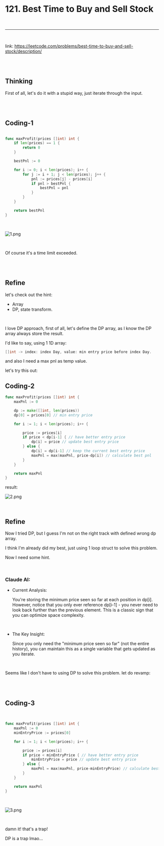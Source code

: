 # 121. Best Time to Buy and Sell Stock

<br>

---

<br>


link: https://leetcode.com/problems/best-time-to-buy-and-sell-stock/description/

<br>
<br>

## Thinking

First of all, let's do it with a stupid way, just iterate through the input.

<br>
<br>

## Coding-1

```go

func maxProfit(prices []int) int {
	if len(prices) == 1 {
		return 0
	}

	bestPnl := 0

	for i := 0; i < len(prices); i++ {
		for j := i + 1; j < len(prices); j++ {
			pnl := prices[j] - prices[i]
			if pnl > bestPnl {
				bestPnl = pnl
			}
		}
	}

	return bestPnl
}
```

<br>

![1.png](imgs/1.png)

<br>

Of course it's a time limit exceeded.

<br>
<br>

## Refine

let's check out the hint:

* Array
* DP, state transform.

<br>

I love DP approach, first of all, let's define the DP array, as I know the DP array always store the result.

I'd like to say, using 1 1D array:

```go
[]int -> index: index Day, value: min entry price before index Day.
```

and also I need a max pnl as temp value.

let's try this out:


## Coding-2

```go
func maxProfit(prices []int) int {
	maxPnl := 0

	dp := make([]int, len(prices))
	dp[0] = prices[0] // min entry price

	for i := 1; i < len(prices); i++ {

		price := prices[i]
		if price < dp[i-1] { // have better entry price
			dp[i] = price // update best entry price
		} else {
			dp[i] = dp[i-1] // keep the current best entry price
			maxPnl = max(maxPnl, price-dp[i]) // calculate best pnl
		}
	}

	return maxPnl
}
```

result:

![2.png](imgs/2.png)

<br>

## Refine

Now I tried DP, but I guess I'm not on the right track with defined wrong dp array.

I think I'm already did my best, just using 1 loop struct to solve this problem.

Now I need some hint.

<br>

### Claude AI:

* Current Analysis:

    You're storing the minimum price seen so far at each position in dp[i]. However, notice that you only ever reference dp[i-1] - you never need to look back further than the previous element. This is a classic sign that you can optimize space complexity.

<br>

* The Key Insight:

  Since you only need the "minimum price seen so far" (not the entire history), you can maintain this as a single variable that gets updated as you iterate.

<br>

Seems like I don't have to using DP to solve this problem. let do revamp:

<br>
<br>

## Coding-3

<br>

```go
func maxProfit(prices []int) int {
	maxPnl := 0
	minEntryPrice := prices[0]

	for i := 1; i < len(prices); i++ {

		price := prices[i]
		if price < minEntryPrice { // have better entry price
			minEntryPrice = price // update best entry price
		} else {
			maxPnl = max(maxPnl, price-minEntryPrice) // calculate best pnl
		}
	}

	return maxPnl
}
```

<br>

![3.png](imgs/3.png)

<br>

damn it! that's a trap!

DP is a trap lmao...